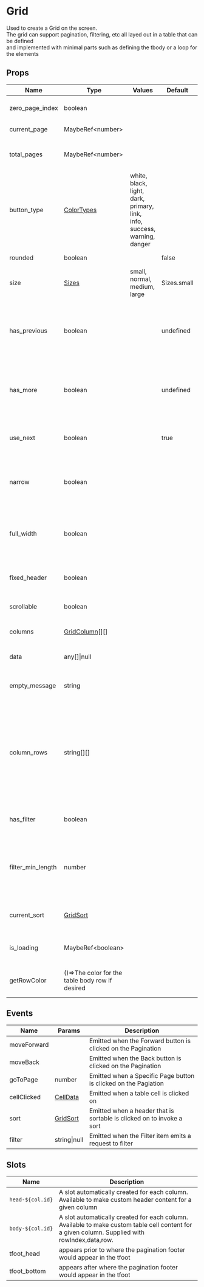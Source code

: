 # Grid

Used to create a Grid on the screen.\
The grid can support pagination, filtering, etc all layed out in a table that can be defined\
and implemented with minimal parts such as defining the tbody or a loop for the elements
## Props

| Name    | Type | Values | Default | Description |
| -------- | ------- | -------- | ------- | ------- |
| zero_page_index | boolean ||  | Set to true if the first page is 0|
| current_page | MaybeRef\<number\> ||  | The current page number|
| total_pages | MaybeRef\<number\> ||  | The total number of pages available|
| button_type | [ColorTypes](../enums.md#ColorTypes) |white, black, light, dark, primary, link, info, success, warning, danger|  | Set the color of the buttons|
| rounded | boolean || false | Use rounded buttons|
| size | [Sizes](../enums.md#Sizes) |small, normal, medium, large| Sizes.small | The size of the pagination buttons|
| has_previous | boolean || undefined | Indicates if there are previous items in the paging so Previous/Older should be enabled|
| has_more | boolean || undefined | Indicates if there are more items in the paging so Next/Newer should be enabled|
| use_next | boolean || true | Indicates if it should use Next/Previous instead of Newer/Older|
| narrow | boolean ||  | Indicates if the table should be made narrow (minimal padding)|
| full_width | boolean ||  | Indicates if the width of the table should be the max allowed and not based on the content|
| fixed_header | boolean ||  | Indicates if the table header should be fixed|
| scrollable | boolean ||  | Indicates of the table is scrollable|
| columns | [GridColumn](../types.md#GridColumn)\[\]\[\] ||  | The columns to define the grid with|
| data | any\[\]\|null ||  | The data belonging to the grid|
| empty_message | string ||  | A custom empty data message if desired|
| column_rows | string\[\]\[\] ||  | Allows modifying how the columns are layed out within the grid by supplying the column ids.<br/>Otherwise it simply goes in the order defined, left to right.|
| has_filter | boolean ||  | Indicates if a Filter should be placed in the header|
| filter_min_length | number ||  | Indicates the minimum length of the filter value to trigger a filter event on if desired other than Enter|
| current_sort | [GridSort](../types.md#GridSort) ||  | Defines how the data is currently sorted|
| is_loading | MaybeRef\<boolean\> ||  | Defines if the data is currently loading|
| getRowColor | ()=>The color for the table body row if desired ||  | Called to get a color for a given table body row|
## Events

| Name    | Params | Description |
| ------- | ------- | ------- |
| moveForward||Emitted when the Forward button is clicked on the Pagination|
| moveBack||Emitted when the Back button is clicked on the Pagination|
| goToPage|number|Emitted when a Specific Page button is clicked on the Pagiation|
| cellClicked|[CellData](../types.md#CellData)|Emitted when a table cell is clicked on|
| sort|[GridSort](../types.md#GridSort)|Emitted when a header that is sortable is clicked on to invoke a sort|
| filter|string\|null|Emitted when the Filter item emits a request to filter|
## Slots

| Name    | Description |
| ------- | ------- |
| `head-${col.id}`|A slot automatically created for each column.  Available to make custom header content for a given column|
| `body-${col.id}`|A slot automatically created for each column.  Available to make custom table cell content for a given column.  Supplied with rowIndex,data,row.|
| tfoot_head|appears prior to where the pagination footer would appear in the tfoot|
| tfoot_bottom|appears after where the pagination footer would appear in the tfoot|
